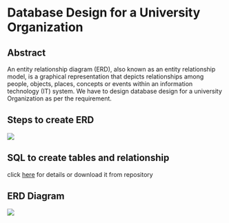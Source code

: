 # Database Design for a University Organization

## Abstract
An entity relationship diagram (ERD), also known as an entity relationship model, is a graphical representation that depicts relationships among people, objects, places, concepts or events within an information technology (IT) system. We have to design database design for a university Organization as per the requirement.

## Steps to create ERD 
![](https://github.com/Pramodgopinathan/entity-relationship-diagram/blob/main/ERD%20STEPS.PNG)

## SQL to create tables and relationship
click [here](https://github.com/Pramodgopinathan/entity-relationship-diagram/blob/fc8cf262f317012b18b34b586499d45007d941f1/CREATE%20TABLE#L4) for details or download it from repository

## ERD Diagram
![](https://github.com/Pramodgopinathan/entity-relationship-diagram/blob/main/ERD.PNG)

